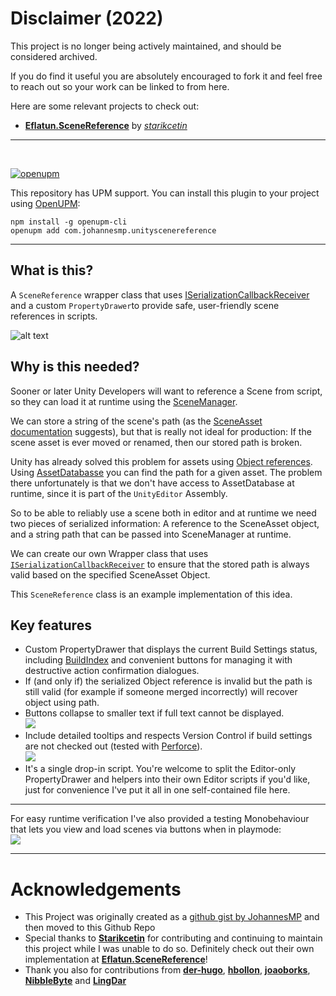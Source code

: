 Disclaimer (2022)
===

This project is no longer being actively maintained, and should be considered archived.

If you do find it useful you are absolutely encouraged to fork it and feel free to reach out so your work can be linked to from here.

Here are some relevant projects to check out:
- **[Eflatun.SceneReference](https://github.com/starikcetin/Eflatun.SceneReference)** by *[starikcetin](https://github.com/starikcetin)*


---

<br />


[![openupm](https://img.shields.io/npm/v/com.johannesmp.unityscenereference?label=openupm&registry_uri=https://package.openupm.com)](https://openupm.com/packages/com.johannesmp.unityscenereference/)

This repository has UPM support. You can install this plugin to your project using [OpenUPM](https://openupm.com/packages/com.johannesmp.unityscenereference/):
```
npm install -g openupm-cli
openupm add com.johannesmp.unityscenereference
```

---

What is this?
---

A `SceneReference` wrapper class that uses [ISerializationCallbackReceiver](https://docs.unity3d.com/ScriptReference/ISerializationCallbackReceiver.html) and a custom `PropertyDrawer`to provide safe, user-friendly scene references in scripts.

![alt text][1]

Why is this needed?
---

Sooner or later Unity Developers will want to reference a Scene from script, so they can load it at runtime using the [SceneManager](https://docs.unity3d.com/ScriptReference/SceneManagement.SceneManager.html).

We can store a string of the scene's path (as the [SceneAsset documentation](https://docs.unity3d.com/ScriptReference/SceneAsset.html) suggests), but that is really not ideal for production: If the scene asset is ever moved or renamed, then our stored path is broken. 

Unity has already solved this problem for assets using [Object references][2]. Using [AssetDatabasse](https://docs.unity3d.com/ScriptReference/AssetDatabase.html) you can find the path for a given asset. The problem there unfortunately is that we don't have access to AssetDatabase at runtime, since it is part of the `UnityEditor` Assembly.

So to be able to reliably use a scene both in editor and at runtime we need two pieces of serialized information: A reference to the SceneAsset object, and a string path that can be passed into SceneManager at runtime.

We can create our own Wrapper class that uses [`ISerializationCallbackReceiver`](https://docs.unity3d.com/ScriptReference/ISerializationCallbackReceiver.html) to ensure that the stored path is always valid based on the specified SceneAsset Object.

This `SceneReference` class is an example implementation of this idea.

Key features
---

- Custom PropertyDrawer that displays the current Build Settings status, including [BuildIndex](https://docs.unity3d.com/ScriptReference/SceneManagement.Scene-buildIndex.html) and convenient buttons for managing it with destructive action confirmation dialogues.
- If (and only if) the serialized Object reference is invalid but the path is still valid (for example if someone merged incorrectly) will recover object using path.
- Buttons collapse to smaller text if full text cannot be displayed.<br>![][3]
- Include detailed tooltips and respects Version Control if build settings are not checked out (tested with [Perforce](https://docs.unity3d.com/Manual/perForceIntegration.html)).<br>![][4]
- It's a single drop-in script. You're welcome to split the Editor-only PropertyDrawer and helpers into their own Editor scripts if you'd like, just for convenience I've put it all in one self-contained file here.

---

For easy runtime verification I've also provided a testing Monobehaviour that lets you view and load scenes via buttons when in playmode:<br/>![][5]

  [1]: https://i.imgur.com/DSYi0kd.png
  [2]: https://unity3d.com/learn/tutorials/topics/best-practices/assets-objects-and-serialization
  [3]: https://i.imgur.com/BQLHrUt.png
  [4]: https://i.imgur.com/Mu4ISTp.png
  [5]: https://i.imgur.com/q2FQSES.png


---

Acknowledgements
===

- This Project was originally created as a [github gist by JohannesMP](https://gist.github.com/JohannesMP/ec7d3f0bcf167dab3d0d3bb480e0e07b) and then moved to this Github Repo
- Special thanks to **[Starikcetin](https://github.com/starikcetin)** for contributing and continuing to maintain this project while I was unable to do so. Definitely check out their own implementation at **[Eflatun.SceneReference](https://github.com/starikcetin/Eflatun.SceneReference)**!
- Thank you also for contributions from **[der-hugo](https://github.com/der-hugo)**, **[hbollon](https://github.com/hbollon)**, **[joaoborks](https://github.com/joaoborks)**, **[NibbleByte](https://github.com/NibbleByte)** and **[LingDar](https://github.com/LingDar)**

